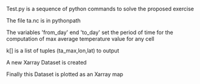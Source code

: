 Test.py is a sequence of python commands to solve the proposed exercise 

The file ta.nc is in pythonpath 

The variables 'from_day' end 'to_day' set the period of time for the computation of max average temperature value for any cell

k[] is a list of tuples (ta_max,lon,lat) to output 

A new Xarray Dataset is created 

Finally this Dataset is plotted as an Xarray map 
